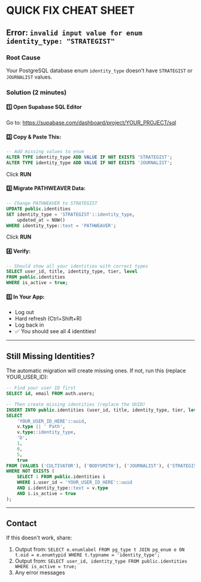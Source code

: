 # QUICK FIX CHEAT SHEET

## Error: `invalid input value for enum identity_type: "STRATEGIST"`

### Root Cause
Your PostgreSQL database enum `identity_type` doesn't have `STRATEGIST` or `JOURNALIST` values.

### Solution (2 minutes)

#### 1️⃣ Open Supabase SQL Editor
Go to: https://supabase.com/dashboard/project/YOUR_PROJECT/sql

#### 2️⃣ Copy & Paste This:
```sql
-- Add missing values to enum
ALTER TYPE identity_type ADD VALUE IF NOT EXISTS 'STRATEGIST';
ALTER TYPE identity_type ADD VALUE IF NOT EXISTS 'JOURNALIST';
```
Click **RUN**

#### 3️⃣ Migrate PATHWEAVER Data:
```sql
-- Change PATHWEAVER to STRATEGIST
UPDATE public.identities 
SET identity_type = 'STRATEGIST'::identity_type, 
    updated_at = NOW()
WHERE identity_type::text = 'PATHWEAVER';
```
Click **RUN**

#### 4️⃣ Verify:
```sql
-- Should show all your identities with correct types
SELECT user_id, title, identity_type, tier, level 
FROM public.identities 
WHERE is_active = true;
```

#### 5️⃣ In Your App:
- Log out
- Hard refresh (Ctrl+Shift+R)
- Log back in
- ✅ You should see all 4 identities!

---

## Still Missing Identities?

The automatic migration will create missing ones. If not, run this (replace YOUR_USER_ID):

```sql
-- Find your user ID first
SELECT id, email FROM auth.users;

-- Then create missing identities (replace the UUID)
INSERT INTO public.identities (user_id, title, identity_type, tier, level, days_completed, required_days_per_level, is_active)
SELECT 
    'YOUR_USER_ID_HERE'::uuid,
    v.type || ' Path',
    v.type::identity_type,
    'D',
    1,
    0,
    5,
    true
FROM (VALUES ('CULTIVATOR'), ('BODYSMITH'), ('JOURNALIST'), ('STRATEGIST')) AS v(type)
WHERE NOT EXISTS (
    SELECT 1 FROM public.identities i 
    WHERE i.user_id = 'YOUR_USER_ID_HERE'::uuid 
    AND i.identity_type::text = v.type
    AND i.is_active = true
);
```

---

## Contact
If this doesn't work, share:
1. Output from: `SELECT e.enumlabel FROM pg_type t JOIN pg_enum e ON t.oid = e.enumtypid WHERE t.typname = 'identity_type';`
2. Output from: `SELECT user_id, identity_type FROM public.identities WHERE is_active = true;`
3. Any error messages
